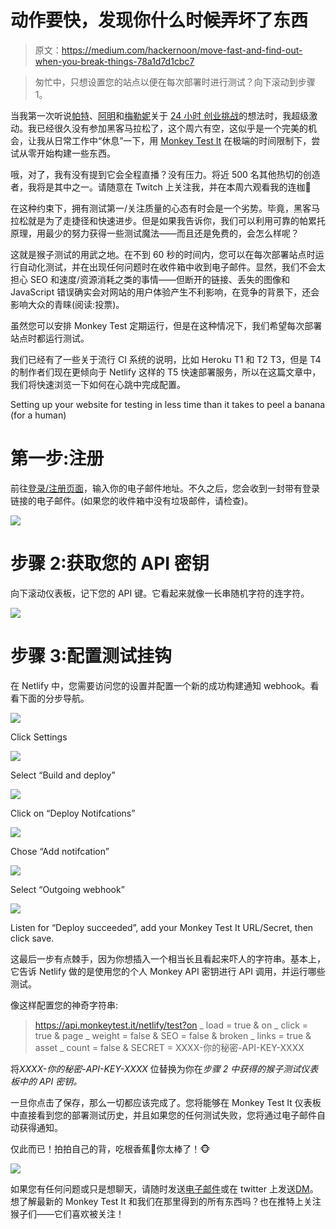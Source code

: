 # 动作要快，发现你什么时候弄坏了东西

> 原文：<https://medium.com/hackernoon/move-fast-and-find-out-when-you-break-things-78a1d7d1cbc7>

> 匆忙中，只想设置您的站点以便在每次部署时进行测试？向下滚动到步骤 1。

当我第一次听说[帕特](https://twitter.com/thepatwalls)、[阿明](https://twitter.com/arminulrich)和[梅勒妮](https://twitter.com/_feloidea)关于 [24 小时
创业挑战](https://24hrstartup.com/)的想法时，我超级激动。我已经很久没有参加黑客马拉松了，这个周六有空，这似乎是一个完美的机会，让我从日常工作中“休息”一下，用 [Monkey Test It](https://monkeytest.it) 在极端的时间限制下，尝试从零开始构建一些东西。

哦，对了，我有没有提到它会全程直播？没有压力。将近 500 名其他热切的创造者，我将是其中之一。请随意在 Twitch 上关注我，并在本周六观看我的连枷🙈

在这种约束下，拥有测试第一/关注质量的心态有时会是一个劣势。毕竟，黑客马拉松就是为了走捷径和快速进步。但是如果我告诉你，我们可以利用可靠的帕累托原理，用最少的努力获得一些测试魔法——而且还是免费的，会怎么样呢？

这就是猴子测试的用武之地。在不到 60 秒的时间内，您可以在每次部署站点时运行自动化测试，并在出现任何问题时在收件箱中收到电子邮件。显然，我们不会太担心 SEO 和速度/资源消耗之类的事情——但断开的链接、丢失的图像和 JavaScript 错误确实会对网站的用户体验产生不利影响，在竞争的背景下，还会影响大众的青睐(阅读:投票)。

虽然您可以安排 Monkey Test 定期运行，但是在这种情况下，我们希望每次部署站点时都运行测试。

我们已经有了一些关于流行 CI 系统的说明，比如 Heroku T1 和 T2 T3，但是 T4 的制作者们现在更倾向于 Netlify 这样的 T5 快速部署服务，所以在这篇文章中，我们将快速浏览一下如何在心跳中完成配置。

Setting up your website for testing in less time than it takes to peel a banana (for a human)

# 第一步:注册

前往[登录/注册页面](https://monkeytest.it/login)，输入你的电子邮件地址。不久之后，您会收到一封带有登录链接的电子邮件。(如果您的收件箱中没有垃圾邮件，请检查)。

![](img/39f632b08adf2cadcb2712d077ae83c5.png)

# 步骤 2:获取您的 API 密钥

向下滚动仪表板，记下您的 API 键。它看起来就像一长串随机字符的连字符。

![](img/4412a6f7e2b0db87fab7eb41184cdc42.png)

# 步骤 3:配置测试挂钩

在 Netlify 中，您需要访问您的设置并配置一个新的成功构建通知 webhook。看看下面的分步导航。

![](img/483b2672572652fd108854733677b297.png)

Click Settings

![](img/b74b6ad0c4da592b0365f03f56ef8da4.png)

Select “Build and deploy”

![](img/dc60c9f802cc8c5e4ed3ba46f119a699.png)

Click on “Deploy Notifcations”

![](img/438bfd4a6dbeee12de73b303bba76e98.png)

Chose “Add notifcation”

![](img/ce3e3a903b9a132e524f98e87ce25e57.png)

Select “Outgoing webhook”

![](img/d091e7b5f447483d0425fca7859ad269.png)

Listen for “Deploy succeeded”, add your Monkey Test It URL/Secret, then click save.

这最后一步有点棘手，因为你想插入一个相当长且看起来吓人的字符串。基本上，它告诉 Netlify 做的是使用您的个人 Monkey API 密钥进行 API 调用，并运行哪些测试。

像这样配置您的神奇字符串:

> https://api.monkeytest.it/netlify/test?on _ load = true & on _ click = true & page _ weight = false & SEO = false & broken _ links = true & asset _ count = false & SECRET = XXXX-你的秘密-API-KEY-XXXX

将*XXXX-你的秘密-API-KEY-XXXX* 位替换为你在*步骤 2 中获得的猴子测试仪表板中的 API 密钥。*

一旦你点击了保存，那么一切都应该完成了。您将能够在 Monkey Test It 仪表板中直接看到您的部署测试历史，并且如果您的任何测试失败，您将通过电子邮件自动获得通知。

仅此而已！拍拍自己的背，吃根香蕉🍌你太棒了！🐵

![](img/76c6127e09b27cb99d0c2b88a523358a.png)

如果您有任何问题或只是想聊天，请随时发送[电子邮件](mailto:human@monkeytest.it)或在 twitter 上发送[DM](https://twitter.com/jesperht)。想了解最新的 Monkey Test It 和我们在那里得到的所有东西吗？也在推特上关注猴子们——它们喜欢被关注！